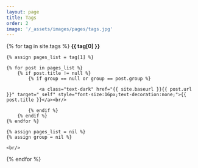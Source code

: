 ```yaml
---
layout: page
title: Tags
order: 2
image: '/_assets/images/pages/tags.jpg'
---
```


<div>
{% for tag in site.tags %}
    <span style="font-weight:bold;" id="{{ tag[0] }}">{{ tag[0] }}</span>
    <br/>
    
    {% assign pages_list = tag[1] %}
    
    {% for post in pages_list %}
        {% if post.title != null %}
            {% if group == null or group == post.group %}
            
                <a class="text-dark" href="{{ site.baseurl }}{{ post.url }}" target="_self" style="font-size:16px;text-decoration:none;">{{ post.title }}</a><br/>
                
            {% endif %}
        {% endif %}
    {% endfor %}
    
    {% assign pages_list = nil %}
    {% assign group = nil %}
    
    <br/>
{% endfor %}
</div>